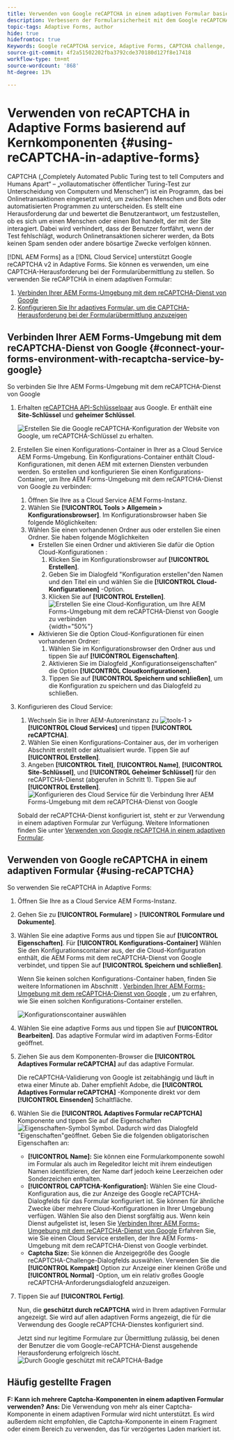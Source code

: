 ```yaml
---
title: Verwenden von Google reCAPTCHA in einem adaptiven Formular basierend auf Kernkomponenten
description: Verbessern der Formularsicherheit mit dem Google reCAPTCHA-Dienst. Schrittweise Anleitung innen!
topic-tags: Adaptive Forms, author
hide: true
hidefromtoc: true
Keywords: Google reCAPTCHA service, Adaptive Forms, CAPTCHA challenge, Bot prevention, Core Components, Form submission security, Form spam prevention
source-git-commit: 4f2a51502202fba3792cde370180d127f8e17418
workflow-type: tm+mt
source-wordcount: '868'
ht-degree: 13%

---
```


# Verwenden von reCAPTCHA in Adaptive Forms basierend auf Kernkomponenten {#using-reCAPTCHA-in-adaptive-forms}

CAPTCHA („Completely Automated Public Turing test to tell Computers and Humans Apart“ – „vollautomatischer öffentlicher Turing-Test zur Unterscheidung von Computern und Menschen“) ist ein Programm, das bei Onlinetransaktionen eingesetzt wird, um zwischen Menschen und Bots oder automatisierten Programmen zu unterscheiden. Es stellt eine Herausforderung dar und bewertet die Benutzerantwort, um festzustellen, ob es sich um einen Menschen oder einen Bot handelt, der mit der Site interagiert. Dabei wird verhindert, dass der Benutzer fortfährt, wenn der Test fehlschlägt, wodurch Onlinetransaktionen sicherer werden, da Bots keinen Spam senden oder andere bösartige Zwecke verfolgen können.

[!DNL AEM Forms] as a [!DNL Cloud Service] unterstützt Google reCAPTCHA v2 in Adaptive Forms. Sie können es verwenden, um eine CAPTCHA-Herausforderung bei der Formularübermittlung zu stellen. So verwenden Sie reCAPTCHA in einem adaptiven Formular:

1. [Verbinden Ihrer AEM Forms-Umgebung mit dem reCAPTCHA-Dienst von Google](#connect-your-forms-environment-with-recaptcha-service-by-google)
1. [Konfigurieren Sie Ihr adaptives Formular, um die CAPTCHA-Herausforderung bei der Formularübermittlung anzuzeigen](#using-reCAPTCHA)

## Verbinden Ihrer AEM Forms-Umgebung mit dem reCAPTCHA-Dienst von Google {#connect-your-forms-environment-with-recaptcha-service-by-google}

So verbinden Sie Ihre AEM Forms-Umgebung mit dem reCAPTCHA-Dienst von Google

1. Erhalten [reCAPTCHA API-Schlüsselpaar](https://www.google.com/recaptcha/admin) aus Google. Er enthält eine **Site-Schlüssel** und **geheimer Schlüssel**.

   ![Erstellen Sie die Google reCAPTCHA-Konfiguration der Website von Google, um reCAPTCHA-Schlüssel zu erhalten.](/help/forms/assets/google-captcha.gif)
1. Erstellen Sie einen Konfigurations-Container in Ihrer as a Cloud Service AEM Forms-Umgebung. Ein Konfigurations-Container enthält Cloud-Konfigurationen, mit denen AEM mit externen Diensten verbunden werden. So erstellen und konfigurieren Sie einen Konfigurations-Container, um Ihre AEM Forms-Umgebung mit dem reCAPTCHA-Dienst von Google zu verbinden:
   1. Öffnen Sie Ihre as a Cloud Service AEM Forms-Instanz.
   1. Wählen Sie **[!UICONTROL Tools > Allgemein > Konfigurationsbrowser]**. Im Konfigurationsbrowser haben Sie folgende Möglichkeiten:
   1. Wählen Sie einen vorhandenen Ordner aus oder erstellen Sie einen Ordner. Sie haben folgende Möglichkeiten
      * Erstellen Sie einen Ordner und aktivieren Sie dafür die Option Cloud-Konfigurationen :
         1. Klicken Sie im Konfigurationsbrowser auf **[!UICONTROL Erstellen]**.
         1. Geben Sie im Dialogfeld &quot;Konfiguration erstellen&quot;den Namen und den Titel ein und wählen Sie die **[!UICONTROL Cloud-Konfigurationen]** -Option.
         1. Klicken Sie auf **[!UICONTROL Erstellen]**.
            ![Erstellen Sie eine Cloud-Konfiguration, um Ihre AEM Forms-Umgebung mit dem reCAPTCHA-Dienst von Google zu verbinden](/help/forms/assets/create-configuration.png){width="50%"}
      * Aktivieren Sie die Option Cloud-Konfigurationen für einen vorhandenen Ordner:
         1. Wählen Sie im Konfigurationsbrowser den Ordner  aus und tippen Sie auf **[!UICONTROL Eigenschaften]**.
         1. Aktivieren Sie im Dialogfeld „Konfigurationseigenschaften“ die Option **[!UICONTROL Cloudkonfigurationen]**.
         1. Tippen Sie auf **[!UICONTROL Speichern und schließen]**, um die Konfiguration zu speichern und das Dialogfeld zu schließen.

1. Konfigurieren des Cloud Service:
   1. Wechseln Sie in Ihrer AEM-Autoreninstanz zu ![tools-1](assets/tools-1.png) > **[!UICONTROL Cloud Services]** und tippen **[!UICONTROL reCAPTCHA]**.
   1. Wählen Sie einen Konfigurations-Container aus, der im vorherigen Abschnitt erstellt oder aktualisiert wurde. Tippen Sie auf **[!UICONTROL Erstellen]**.
   1. Angeben **[!UICONTROL Titel]**, **[!UICONTROL Name]**, **[!UICONTROL Site-Schlüssel]**, und **[!UICONTROL Geheimer Schlüssel]** für den reCAPTCHA-Dienst (abgerufen in Schritt 1). Tippen Sie auf **[!UICONTROL Erstellen]**.
      ![Konfigurieren des Cloud Service für die Verbindung Ihrer AEM Forms-Umgebung mit dem reCAPTCHA-Dienst von Google](/help/forms/assets/captcha-configuration.gif)

   Sobald der reCAPTCHA-Dienst konfiguriert ist, steht er zur Verwendung in einem adaptiven Formular zur Verfügung. Weitere Informationen finden Sie unter [Verwenden von Google reCAPTCHA in einem adaptiven Formular](#using-reCAPTCHA).


## Verwenden von Google reCAPTCHA in einem adaptiven Formular {#using-reCAPTCHA}

So verwenden Sie reCAPTCHA in Adaptive Forms:

1. Öffnen Sie Ihre as a Cloud Service AEM Forms-Instanz.
1. Gehen Sie zu **[!UICONTROL Formulare]** > **[!UICONTROL Formulare und Dokumente]**.
1. Wählen Sie eine adaptive Forms aus und tippen Sie auf **[!UICONTROL Eigenschaften]**. Für **[!UICONTROL Konfigurations-Container]** Wählen Sie den Konfigurationscontainer aus, der die Cloud-Konfiguration enthält, die AEM Forms mit dem reCAPTCHA-Dienst von Google verbindet, und tippen Sie auf **[!UICONTROL Speichern und schließen]**.

   Wenn Sie keinen solchen Konfigurations-Container haben, finden Sie weitere Informationen im Abschnitt . [Verbinden Ihrer AEM Forms-Umgebung mit dem reCAPTCHA-Dienst von Google](#connect-your-forms-environment-with-recaptcha-service-by-google) , um zu erfahren, wie Sie einen solchen Konfigurations-Container erstellen.

   ![Konfigurationscontainer auswählen](/help/forms/assets/captcha-properties.png)
1. Wählen Sie eine adaptive Forms aus und tippen Sie auf **[!UICONTROL Bearbeiten]**. Das adaptive Formular wird im adaptiven Forms-Editor geöffnet.
1. Ziehen Sie aus dem Komponenten-Browser die **[!UICONTROL Adaptives Formular reCAPTCHA]** auf das adaptive Formular.

   Die reCAPTCHA-Validierung von Google ist zeitabhängig und läuft in etwa einer Minute ab. Daher empfiehlt Adobe, die **[!UICONTROL Adaptives Formular reCAPTCHA]** -Komponente direkt vor dem **[!UICONTROL Einsenden]** Schaltfläche.

1. Wählen Sie die **[!UICONTROL Adaptives Formular reCAPTCHA]** Komponente und tippen Sie auf die Eigenschaften ![Eigenschaften-Symbol](assets/configure-icon.svg) Symbol. Dadurch wird das Dialogfeld &quot;Eigenschaften&quot;geöffnet. Geben Sie die folgenden obligatorischen Eigenschaften an:
   * **[!UICONTROL Name]:** Sie können eine Formularkomponente sowohl im Formular als auch im Regeleditor leicht mit ihrem eindeutigen Namen identifizieren, der Name darf jedoch keine Leerzeichen oder Sonderzeichen enthalten.
   * **[!UICONTROL CAPTCHA-Konfiguration]:** Wählen Sie eine Cloud-Konfiguration aus, die zur Anzeige des Google reCAPTCHA-Dialogfelds für das Formular konfiguriert ist. Sie können für ähnliche Zwecke über mehrere Cloud-Konfigurationen in Ihrer Umgebung verfügen. Wählen Sie also den Dienst sorgfältig aus. Wenn kein Dienst aufgelistet ist, lesen Sie [Verbinden Ihrer AEM Forms-Umgebung mit dem reCAPTCHA-Dienst von Google](#connect-your-forms-environment-with-recaptcha-service-by-google) Erfahren Sie, wie Sie einen Cloud Service erstellen, der Ihre AEM Forms-Umgebung mit dem reCAPTCHA-Dienst von Google verbindet.
   * **Captcha Size:** Sie können die Anzeigegröße des Google reCAPTCHA-Challenge-Dialogfelds auswählen. Verwenden Sie die **[!UICONTROL Kompakt]** Option zur Anzeige einer kleinen Größe und **[!UICONTROL Normal]** -Option, um ein relativ großes Google reCAPTCHA-Anforderungsdialogfeld anzuzeigen.

1. Tippen Sie auf **[!UICONTROL Fertig]**.

   Nun, die **geschützt durch reCAPTCHA** wird in Ihrem adaptiven Formular angezeigt. Sie wird auf allen adaptiven Forms angezeigt, die für die Verwendung des Google reCAPTCHA-Dienstes konfiguriert sind.

   Jetzt sind nur legitime Formulare zur Übermittlung zulässig, bei denen der Benutzer die vom Google-reCAPTCHA-Dienst ausgehende Herausforderung erfolgreich löscht.
   ![Durch Google geschützt mit reCAPTCHA-Badge](/help/forms/assets/google-recaptcha-v2.png)

<!--
### Show or hide CAPTCHA component based on rules {#show-hide-captcha}

You can select to show or hide the CAPTCHA component based on rules that you apply on a component in an Adaptive Form. Tap the component, select ![edit rules](assets/edit-rules-icon.svg), and tap **[!UICONTROL Create]** to create a rule. For more information on creating rules, see [Rule Editor](rule-editor.md).

For example, the CAPTCHA component must display in an Adaptive Form only if the Currency Value field in the form has a value of more than 25000.

Tap the **[!UICONTROL Currency Value]** field in the form and create the following rules:

![Show or hide rules](assets/rules-show-hide-captcha.png)

   >[!NOTE]
   >
   > When you select a reCAPTCHA v2 configuration and the size is set to [!UICONTROL Invisible], the show/hide option remains disabled.

   -->

## Häufig gestellte Fragen

**F: Kann ich mehrere Captcha-Komponenten in einem adaptiven Formular verwenden?**
**Ans:** Die Verwendung von mehr als einer Captcha-Komponente in einem adaptiven Formular wird nicht unterstützt. Es wird außerdem nicht empfohlen, die Captcha-Komponente in einem Fragment oder einem Bereich zu verwenden, das für verzögertes Laden markiert ist.

